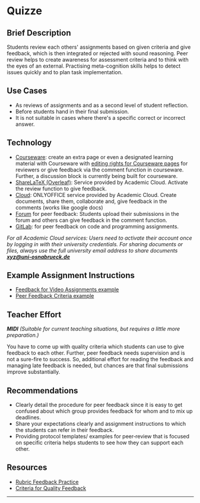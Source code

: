 # Quizze

## Brief Description
Students review each others' assignments based on given criteria and give feedback, which is then integrated or rejected with sound reasoning. Peer review helps to create awareness for assessment criteria and to think with the eyes of an external. Practising meta-cognition skills helps to detect issues quickly and to plan task implementation. 

## Use Cases 
- As reviews of assignments and as a second level of student reflection.
- Before students hand in their final submission.
- It is not suitable in cases where there's a specific correct or incorrect answer. 

## Technology 
-  <a href="https://digitale-lehre.virtuos.uni-osnabrueck.de/2023/08/23/alles-rund-um-das-update-auf-stud-ip-5-3/">Courseware</a>: create an extra page or even a designated learning material with Courseware with  <a href="/static/tbcore/support_documents/Granting_Editing_Rights_for_Courseware_Pages.pdf" target="_blank">editing rights for Courseware pages</a> for reviewers or give feedback via the comment function in courseware. Further, a discussion block is currently being built for courseware.
-  <a href="https://academiccloud.de/services" target="_blank">ShareLaTeX (Overleaf)</a>: Service provided by Academic Cloud. Activate the review function to give feedback.
-  <a href="https://academiccloud.de/services" target="_blank">Cloud</a>: ONLYOFFICE service provided by Academic Cloud. Create documents, share them, collaborate and, give feedback in the comments (works like google docs)
- <a href="https://hilfe.studip.de/help/5.0/de/Basis/Forum" target="_blank">Forum</a> for peer feedback: Students upload their submissions in the forum and others can give feedback in the comment function.
-  <a href="https://gitlab.com/gitlab-org/gitlab" target="_blank">GitLab</a>: for peer feedback on code and programming assignments. 

*For all Academic Cloud services: Users need to activate their account once by logging in with their university credentials. For sharing documents or files, always use the full university email address to share documents **xyz@uni-osnabrueck.de***



## Example Assignment Instructions
- <a href="/static/tbcore/support_documents/Feedback_for_video_assignments_example.pdf" target="_blank">Feedback for Video Assignments example</a>
- <a href="/static/tbcore/support_documents/Peer-feedback_criteria.pdf" target="_blank">Peer Feedback Criteria example</a>
## Teacher Effort 

***MIDI** (Suitable for current teaching situations, but requires a little more preparation.)*

You have to come up with quality criteria which students can use to give feedback to each other. Further, peer feedback needs supervision and is not a sure-fire to success. So, additional effort for reading the feedback and managing late feedback is needed, but chances are that final submissions improve substantially.
## Recommendations
- Clearly detail the procedure for peer feedback since it is easy to get confused about which group provides feedback for whom and to mix up deadlines.
- Share your expectations clearly and assignment instructions to which the students can refer in their feedback.
- Providing protocol templates/ examples for peer‐review that is focused on specific criteria helps students to see how they can support each other.

## Resources
- <a href="https://lciltd.org/resources/rubric-feedback-on-practice" target="_blank">Rubric Feedback Practice</a>
- <a href="https://lciltd.org/resources/checklist-for-quality-feedback" target="_blank">Criteria for Quality Feedback</a>

[//]: <> (reusable='yes') 


[//]: <> (testimony= ask Peter, Misha)


[//]: <> (References='emtpy') 

----
[//]: <> (task_complexity='2')